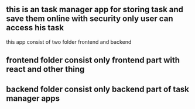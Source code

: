 ## this is an task manager app for storing task and save them online with security only user can access his task

this app consist of two folder frontend and backend

## frontend folder consist only frontend part with react and other thing

## backend folder consist only backend part of task manager apps